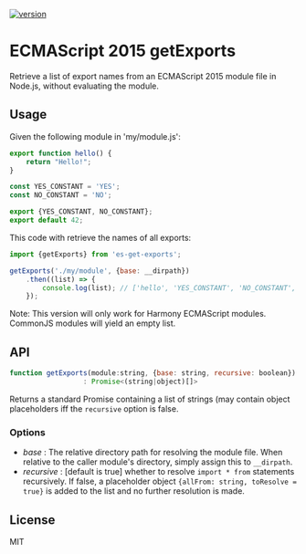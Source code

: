 [![version](https://img.shields.io/npm/v/es-get-exports.svg)](https://www.npmjs.org/package/es-get-exports)

# ECMAScript 2015 getExports

Retrieve a list of export names from an ECMAScript 2015 module file in Node.js, without evaluating the module.

## Usage

Given the following module in 'my/module.js':

```javascript
export function hello() {
    return "Hello!";
}

const YES_CONSTANT = 'YES';
const NO_CONSTANT = 'NO';

export {YES_CONSTANT, NO_CONSTANT};
export default 42;
```

This code with retrieve the names of all exports:

```javascript
import {getExports} from 'es-get-exports';

getExports('./my/module', {base: __dirpath})
    .then((list) => {
        console.log(list); // ['hello', 'YES_CONSTANT', 'NO_CONSTANT', 'default']
    });

```

Note: This version will only work for Harmony ECMAScript modules. CommonJS modules will yield an empty list.

## API

```javascript
function getExports(module:string, {base: string, recursive: boolean})
                  : Promise<(string|object)[]>
```

Returns a standard Promise containing a list of strings (may contain object placeholders iff the `recursive` option is false.

### Options

 - _base_ : The relative directory path for resolving the module file. When relative to the caller module's directory, simply assign this to `__dirpath`.
 - _recursive_ : [default is true] whether to resolve `import * from` statements recursively. If false, a placeholder object `{allFrom: string, toResolve = true}` is added to the list and no further resolution is made.

## License

MIT
